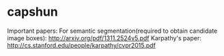 # capshun

Important papers:
For semantic segmentation(required to obtain candidate image boxes): http://arxiv.org/pdf/1311.2524v5.pdf
Karpathy's paper: http://cs.stanford.edu/people/karpathy/cvpr2015.pdf
